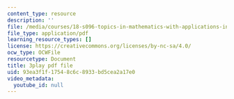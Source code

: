 ```yaml
---
content_type: resource
description: ''
file: /media/courses/18-s096-topics-in-mathematics-with-applications-in-finance-fall-2013/93ea3f1f17548c6c8933bd5cea2a17e0_Z5yRMMVUC5w.pdf
file_type: application/pdf
learning_resource_types: []
license: https://creativecommons.org/licenses/by-nc-sa/4.0/
ocw_type: OCWFile
resourcetype: Document
title: 3play pdf file
uid: 93ea3f1f-1754-8c6c-8933-bd5cea2a17e0
video_metadata:
  youtube_id: null
---
```

